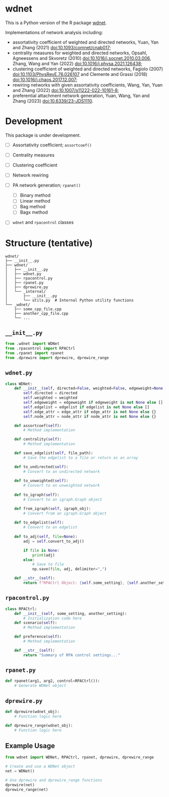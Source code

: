 # wdnet

This is a Python version of the R package
[wdnet](https://cran.r-project.org/web/packages/wdnet/index.html).


Implementations of network analysis including:
+ assortativity coefficient of weighted and directed networks, Yuan,
  Yan and Zhang (2021) <doi:10.1093/comnet/cnab017>;
+ centrality measures for weighted and directed networks, Opsahl,
  Agneessens and Skvoretz (2010) <doi:10.1016/j.socnet.2010.03.006>,
  Zhang, Wang and Yan (2022) <doi:10.1016/j.physa.2021.126438>;
+ clustering coefficient of weighted and directed networks, Fagiolo
  (2007) <doi:10.1103/PhysRevE.76.026107> and Clemente and Grassi
  (2018) <doi:10.1016/j.chaos.2017.12.007>;
+ rewiring networks with given assortativity coefficients, Wang, Yan,
  Yuan and Zhang (2022) <doi:10.1007/s11222-022-10161-8>;
+ preferential attachment network generation, Yuan, Wang, Yan and
  Zhang (2023) <doi:10.6339/23-JDS1110>.


# Development

This package is under development.

- [ ] Assortativity coefficient; `assortcoef()`
- [ ] Centrality measures
- [ ] Clustering coefficient
- [ ] Network rewiring
- [ ] PA network generation; `rpanet()`
  - [ ] Binary method
  - [ ] Linear method
  - [ ] Bag method
  - [ ] Bagx method
- [ ] `wdnet` and `rpacontrol` classes


# Structure (tentative)

```
wdnet/
├── __init__.py
├── wdnet/
│   ├── __init__.py
│   ├── wdnet.py
│   ├── rpacontrol.py
│   ├── rpanet.py
│   ├── dprewire.py
│   └── _internal/
│       ├── __init__.py
│       └── utils.py  # Internal Python utility functions
└── _wdnet/
    ├── some_cpp_file.cpp
    ├── another_cpp_file.cpp
    └── ...

```

## `__init__.py`

```python
from .wdnet import WDNet
from .rpacontrol import RPACtrl
from .rpanet import rpanet
from .dprewire import dprewire, dprewire_range
```

## `wdnet.py`

```python
class WDNet:
    def __init__(self, directed=False, weighted=False, edgeweight=None, edgelist=None, edge_attr=None, node_attr=None):
        self.directed = directed
        self.weighted = weighted
        self.edgeweight = edgeweight if edgeweight is not None else []
        self.edgelist = edgelist if edgelist is not None else []
        self.edge_attr = edge_attr if edge_attr is not None else {}
        self.node_attr = node_attr if node_attr is not None else {}

    def assortcoef(self):
        # Method implementation

    def centrality(self):
        # Method implementation

    def save_edgelist(self, file_path):
        # Save the edgelist to a file or return as an array

    def to_undirected(self):
        # Convert to an undirected network
    
    def to_unweighted(self):
        # Convert to an unweighted network
    
    def to_igraph(self):
        # Convert to an igraph.Graph object

    def from_igraph(self, igraph_obj):
        # Convert from an igraph.Graph object
      
    def to_edgelist(self):
        # Convert to an edgelist
    
    def to_adj(self, file=None):
        adj = self.convert_to_adj()

        if file is None:
            print(adj)
        else:
            # Save to file
            np.save(file, adj, delimiter=",")

    def __str__(self):
        return f"RPACtrl Object: {self.some_setting}, {self.another_setting}"
```

## `rpacontrol.py`

```python
class RPACtrl:
    def __init__(self, some_setting, another_setting):
        # Initialization code here
    def scenario(self):
        # Method implementation

    def preference(self):
        # Method implementation

    def __str__(self):
        return "Summary of RPA control settings..."
```

## `rpanet.py`

```python
def rpanet(arg1, arg2, control=RPACtrl()):
    # Generate WDNet object
```

## `dprewire.py`

```python
def dprewire(wdnet_obj):
    # Function logic here

def dprewire_range(wdnet_obj):
    # Function logic here
```

## Example Usage

```python
from wdnet import WDNet, RPACtrl, rpanet, dprewire, dprewire_range

# Create and use a WDNet object
net = WDNet()

# Use dprewire and dprewire_range functions
dprewire(net)
dprewire_range(net)
```